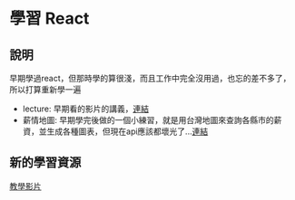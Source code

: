 # 學習 React

## 說明

早期學過react，但那時學的算很淺，而且工作中完全沒用過，也忘的差不多了，所以打算重新學一遍

- lecture: 早期看的影片的講義，[連結](https://www.bilibili.com/video/BV1wy4y1D7JT/?spm_id_from=333.788.recommend_more_video.0&vd_source=aff2c79bf7cf75bc493437621849a68d '連結')
- 薪情地圖: 早期學完後做的一個小練習，就是用台灣地圖來查詢各縣市的薪資，並生成各種圖表，但現在api應該都壞光了...[連結](https://gusty1.github.io/study-react/ '薪情地圖')

## 新的學習資源

[教學影片](https://www.bilibili.com/video/BV1ZB4y1Z7o8?vd_source=aff2c79bf7cf75bc493437621849a68d&spm_id_from=333.788.videopod.episodes '教學影片')
